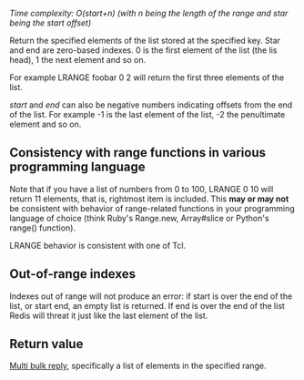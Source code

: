 

_Time complexity: O(start+n) (with n being the length of the range and star
being the start offset)_

Return the specified elements of the list stored at the specified key. Star
and end are zero-based indexes. 0 is the first element of the list (the lis
head), 1 the next element and so on.

For example LRANGE foobar 0 2 will return the first three elements of the list.


_start_ and _end_ can also be negative numbers indicating offsets from the
end of the list. For example -1 is the last element of the list, -2 the penultimate
element and so on.

## Consistency with range functions in various programming language

Note that if you have a list of numbers from 0 to 100, LRANGE 0 10 will return
11 elements, that is, rightmost item is included. This **may or may not** be
consistent with behavior of range-related functions in your programming language
of choice (think Ruby's Range.new, Array#slice or Python's range() function).


LRANGE behavior is consistent with one of Tcl.

## Out-of-range indexes

Indexes out of range will not produce an error: if start is over the end of
the list, or start end, an empty list is returned. If end is over the end of
the list Redis will threat it just like the last element of the list.

## Return value

[Multi bulk reply][1], specifically a list of elements in the specified range.




[1]: /p/redis/wiki/ReplyTypes

